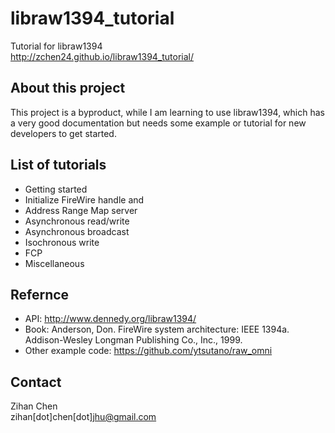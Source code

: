 libraw1394_tutorial
===================

Tutorial for libraw1394   
http://zchen24.github.io/libraw1394_tutorial/


## About this project
This project is a byproduct, while I am learning to use libraw1394, which has a very good documentation but needs some example or tutorial for new developers to get started. 

## List of tutorials 
- Getting started 
- Initialize FireWire handle and
- Address Range Map server
- Asynchronous read/write 
- Asynchronous broadcast
- Isochronous write
- FCP 
- Miscellaneous

## Refernce  
- API: http://www.dennedy.org/libraw1394/
- Book: Anderson, Don. FireWire system architecture: IEEE 1394a. Addison-Wesley Longman Publishing Co., Inc., 1999.
- Other example code: https://github.com/ytsutano/raw_omni

## Contact
Zihan Chen  
zihan[dot]chen[dot]jhu@gmail.com

